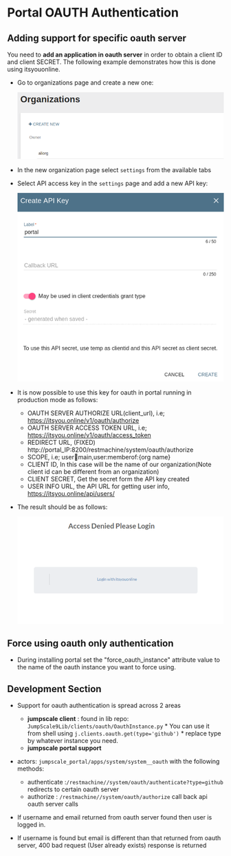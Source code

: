 # Portal OAUTH Authentication

## Adding support for specific oauth server

 You need to **add an application in oauth server** in order to obtain a client ID and client SECRET. The following example demonstrates how this is done using itsyouonline.
* Go to organizations page and create a new one:

  ![](imgs/create_org.png)

* In the new organization page select `settings` from the available tabs
* Select API access key in the `settings` page and add a new API key:

  ![](imgs/api_key.png)

* It is now possible to use this key for oauth in portal running in production mode as follows:

  * OAUTH SERVER AUTHORIZE URL(client_url), i.e; https://itsyou.online/v1/oauth/authorize
  * OAUTH SERVER ACCESS TOKEN URL, i.e; https://itsyou.online/v1/oauth/access_token
  * REDIRECT URL, (FIXED) http://portal_IP:8200/restmachine/system/oauth/authorize
  * SCOPE, i.e; user:email:main,user:memberof:{org name}
  * CLIENT ID, In this case will be the name of our organization(Note client id can be different from an organization)
  * CLIENT SECRET, Get the secret form the API key created
  * USER INFO URL, the API URL for getting user info, https://itsyou.online/api/users/
* The result should be as follows:

  ![](imgs/login.png)

## Force using oauth only authentication

* During installing portal set the "force_oauth_instance" attribute value to the name of the oauth instance you want to force using.

## Development Section

* Support for oauth authentication is spread across 2 areas
  * **jumpscale client** :  found in lib repo: `JumpScale9Lib/clients/oauth/OauthInstance.py`
           * You can use it from shell using `j.clients.oauth.get(type='github')`
           * replace type by whatever instance you need.
  * **jumpscale portal support**

* actors: `jumpscale_portal/apps/system/system__oauth` with the following methods:

  * authenticate :`/restmachine//system/oauth/authenticate?type=github` redirects to certain oauth server
  * authorize : `/restmachine//system/oauth/authorize`  call back api oauth server calls
* If username and email returned from oauth server found then user is logged in.
* If username is found but email is different than that returned from oauth server, 400 bad request (User already exists) response is returned
